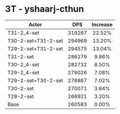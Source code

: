 # 3T - yshaarj-cthun
| Actor | DPS | Increase |
|---|:---:|:---:|
|T31-2_4-set|319267|22.52%|
|T30-2-set+T31-2-set|294969|13.20%|
|T29-2-set+T31-2-set|294575|13.04%|
|T31-2-set|286279|9.86%|
|T30-2_4-set|282732|8.50%|
|T29-2_4-set|279026|7.08%|
|T29-2-set+T30-2-set|278867|7.02%|
|T30-2-set|270071|3.64%|
|T29-2-set|268921|3.20%|
|Base|260583|0.00%|
